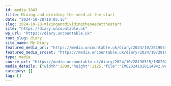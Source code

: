 ```yaml
---
id: media-3843
title: Mixing and dividing the seed at the start
date: "2024-10-28T19:05:15"
slug: 2024-10-28-mixinganddividingtheseedatthestart
site: "https://diary.uncountable.uk"
wp_url: "https://diary.uncountable.uk"
root_slug: diary
site_name: My Diary
featured_media_url: "https://media.uncountable.uk/diary/2024/10/28190515/IMG20241028114942.webp"
featured_media_srcset: "https://media.uncountable.uk/diary/2024/10/28190515/IMG20241028114942-300x169.webp 300w, https://media.uncountable.uk/diary/2024/10/28190515/IMG20241028114942-1024x576.webp 1024w, https://media.uncountable.uk/diary/2024/10/28190515/IMG20241028114942-150x150.webp 150w, https://media.uncountable.uk/diary/2024/10/28190515/IMG20241028114942-640x360.webp 640w, https://media.uncountable.uk/diary/2024/10/28190515/IMG20241028114942.webp 2000w"
type: media
source_url: "https://media.uncountable.uk/diary/2024/10/28190515/IMG20241028114942.webp"
media_details: {"width":2000,"height":1125,"file":"IMG20241028114942.webp","filesize":197674,"sizes":{"medium":{"file":"IMG20241028114942-300x169.webp","width":300,"height":169,"filesize":13556,"mime_type":"image/webp","source_url":"https://media.uncountable.uk/diary/2024/10/28190515/IMG20241028114942-300x169.webp"},"large":{"file":"IMG20241028114942-1024x576.webp","width":1024,"height":576,"filesize":116574,"mime_type":"image/webp","source_url":"https://media.uncountable.uk/diary/2024/10/28190515/IMG20241028114942-1024x576.webp"},"thumbnail":{"file":"IMG20241028114942-150x150.webp","width":150,"height":150,"filesize":6284,"mime_type":"image/webp","source_url":"https://media.uncountable.uk/diary/2024/10/28190515/IMG20241028114942-150x150.webp"},"mobwidth":{"file":"IMG20241028114942-640x360.webp","width":640,"height":360,"filesize":51306,"mime_type":"image/webp","source_url":"https://media.uncountable.uk/diary/2024/10/28190515/IMG20241028114942-640x360.webp"},"full":{"file":"IMG20241028114942.webp","width":2000,"height":1125,"mime_type":"image/webp","source_url":"https://media.uncountable.uk/diary/2024/10/28190515/IMG20241028114942.webp"}},"image_meta":{"aperture":"0","credit":"","camera":"","caption":"","created_timestamp":"0","copyright":"","focal_length":"0","iso":"0","shutter_speed":"0","title":"","orientation":"0","keywords":[]}}
category: []
tag: []
---
```


